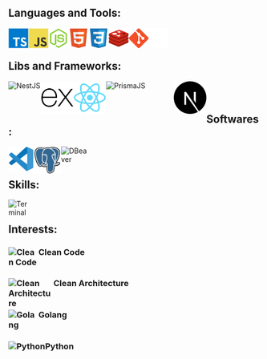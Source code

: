 ## Languages and Tools:

<a href="https://www.typescriptlang.org/" target="_blank"> <img alt="TypeScript" width="40px" align="left" src="https://raw.githubusercontent.com/devicons/devicon/9f4f5cdb393299a81125eb5127929ea7bfe42889/icons/typescript/typescript-original.svg"/> </a>
<a href="https://developer.mozilla.org/" target="_blank"> <img alt="JS" width="40px"  align="left" src="https://raw.githubusercontent.com/devicons/devicon/9f4f5cdb393299a81125eb5127929ea7bfe42889/icons/javascript/javascript-original.svg"/> </a>
<a href="https://nodejs.org/en/" target="_blank"> <img alt="NodeJS" width="40px"  align="left" src="https://raw.githubusercontent.com/devicons/devicon/9f4f5cdb393299a81125eb5127929ea7bfe42889/icons/nodejs/nodejs-original.svg"/> </a>
<a href="https://www.w3.org/html/" target="_blank"> <img alt="HTML5" width="40px"  align="left" src="https://raw.githubusercontent.com/devicons/devicon/9f4f5cdb393299a81125eb5127929ea7bfe42889/icons/html5/html5-original.svg" /> </a>
<a href="https://www.w3schools.com/css/" target="_blank"> <img alt="CSS3" width="40px"  align="left" src="https://raw.githubusercontent.com/devicons/devicon/9f4f5cdb393299a81125eb5127929ea7bfe42889/icons/css3/css3-original.svg"/></a>
<a href="https://redis.io/" target="_blank"> <img alt="Redis" align="left" width="40px" src="https://raw.githubusercontent.com/devicons/devicon/9f4f5cdb393299a81125eb5127929ea7bfe42889/icons/redis/redis-original.svg"/> </a>
<a href="https://git-scm.com/" target="_blank"> <img alt="Git" width="40px"  align="left" src="https://raw.githubusercontent.com/devicons/devicon/9f4f5cdb393299a81125eb5127929ea7bfe42889/icons/git/git-original.svg"/> </a>
<a href="https://github.com/" target="_blank"> <img alt="GitHub"  align="left" width="40px" src="https://github.com/Aakarsh-B/trying-repos/blob/master/github.svg"/> </a><br>
<br>

## Libs and Frameworks:

<a href="https://nestjs.com/" target="_blank"> <img align="left" alt="NestJS" width="65px" src="https://d33wubrfki0l68.cloudfront.net/e937e774cbbe23635999615ad5d7732decad182a/26072/logo-small.ede75a6b.svg" /></a>
<a href="https://expressjs.com/" target="_blank"> <img align="left" alt="ExpressJS" width="65px" src="https://raw.githubusercontent.com/devicons/devicon/9f4f5cdb393299a81125eb5127929ea7bfe42889/icons/express/express-original.svg" /></a>
<a href="https://reactjs.org/" target="_blank"> <img align="left" alt="ReactJS" width="65px" src="https://raw.githubusercontent.com/devicons/devicon/9f4f5cdb393299a81125eb5127929ea7bfe42889/icons/react/react-original.svg"/></a>
<a href="https://www.prisma.io/" target="_blank"> <img align="left" alt="PrismaJS" width="135px" src="https://cdn.worldvectorlogo.com/logos/prisma-2.svg"/></a>
<a href="https://nextjs.org/" target="_blank"> <img align="left" alt="Nextjs" width="65px" src="https://raw.githubusercontent.com/devicons/devicon/9f4f5cdb393299a81125eb5127929ea7bfe42889/icons/nextjs/nextjs-original.svg"/></a><br>
<br>

## Softwares:

<a href="https://code.visualstudio.com/" target="_blank"> <img align="left" alt="Visual Studio Code" width="50px" src="https://raw.githubusercontent.com/devicons/devicon/9f4f5cdb393299a81125eb5127929ea7bfe42889/icons/vscode/vscode-original.svg" /></a>
<a href="https://www.postgresql.org/" target="_blank"> <img align="left" alt="PostgresSQL" width="55px" src="https://raw.githubusercontent.com/devicons/devicon/9f4f5cdb393299a81125eb5127929ea7bfe42889/icons/postgresql/postgresql-original.svg"/></a>
<a href="https://dbeaver.com/" target="_blank"> <img align="left" alt="DBeaver" width="55px" src="https://upload.wikimedia.org/wikipedia/commons/b/b5/DBeaver_logo.svg"/></a><br><br>

## Skills:

<a href="https://github.com/microsoft/terminal" target="_blank"> <img align="left" alt="Terminal" width="45px" src="https://upload.wikimedia.org/wikipedia/commons/0/01/Windows_Terminal_Logo_256x256.png"/></a>
<br>

## Interests:

### <img align="left" alt="Clean Code" width="60px" src="https://camo.githubusercontent.com/df3b1516092ab33651c033aaabe229a471c436fa55267ca3f7014d274554c797/68747470733a2f2f7777772e666c617469636f6e2e636f6d2f7072656d69756d2d69636f6e2f69636f6e732f7376672f313435382f313435383439372e737667"/> Clean Code<br><br>

### <img align="left" alt="Clean Architecture" width="90px" src="https://miro.medium.com/max/2944/1*nEATDe5dRLIWN3MSxSjG0A.png"/> Clean Architecture<br><br>

### <img align="left" alt="Golang" width="60px" src="https://static.wikia.nocookie.net/lpunb/images/e/e4/Gopher2.png/revision/latest?cb=20201126202523"/> Golang<br><br>

### <img align="left" alt="Python" height="60px" src="https://cdn3.iconfinder.com/data/icons/logos-and-brands-adobe/512/267_Python-512.png"/> Python<br><br>
